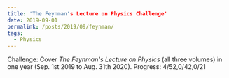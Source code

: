 ```yaml
---
title: 'The Feynman's Lecture on Physics Challenge'
date: 2019-09-01
permalink: /posts/2019/09/feynman/
tags:
  - Physics
---
```


Challenge: Cover *The Feynman's Lecture on Physics* (all three volumes) in one year (Sep. 1st 2019 to Aug. 31th 2020).
Progress: 4/52,0/42,0/21
